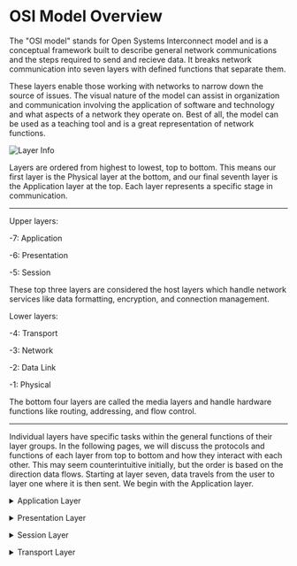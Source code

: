 # OSI Model Overview
The "OSI model" stands for Open Systems Interconnect model and is a conceptual framework built to describe general network communications and the steps required to send and recieve data. It breaks network communication into seven layers with defined functions that separate them.

These layers enable those working with networks to narrow down the source of issues. The visual nature of the model can assist in organization and communication involving the application of software and technology and what aspects of a network they operate on. Best of all, the model can be used as a teaching tool and is a great representation of network functions.

![Layer Info](https://www.lifewire.com/thmb/v1ELh58tFZVN1RadeZxUO77eayo=/750x0/filters:no_upscale():max_bytes(150000):strip_icc():format(webp)/OSImodel-8d93f19d50e543348f82110aa11f7a93.jpg)

Layers are ordered from highest to lowest, top to bottom. This means our first layer is the Physical layer at the bottom, and our final seventh layer is the Application layer at the top. Each layer represents a specific stage in communication.

---
Upper layers:

-7: Application

-6: Presentation

-5: Session

These top three layers are considered the host layers which handle network services like data formatting, encryption, and connection management.

Lower layers:

-4: Transport

-3: Network

-2: Data Link

-1: Physical

The bottom four layers are called the media layers and handle hardware functions like routing, addressing, and flow control. 

---

Individual layers have specific tasks within the general functions of their layer groups. In the following pages, we will discuss the protocols and functions of each layer from top to bottom and how they interact with each other. This may seem counterintuitive initially, but the order is based on the direction data flows. Starting at layer seven, data travels from the user to layer one where it is then sent. We begin with the Application layer.

<details>
  <summary>Application Layer</summary>
<br>
The Application layer is the seventh layer and is our most user-facing layer. It's what allows user applications to communicate with each other.
  
![Application Layer](https://user-images.githubusercontent.com/75860671/206801965-4c6766aa-ec0e-4d3e-a343-c5ef076b2c80.png)
  
The Application layer handles and packages data recieved from the Presentation layer. It allows users to store, access, retrieve, recieve, and send data. Before data can be sent back to the Presentation layer to travel through to other end of the model, it must be packaged in the proper format. Likely the most familiar protocol, HTTP is one example that handles data required for web page content.

HTTP is only one protocol however.
Check out [this link](https://www.geeksforgeeks.org/protocols-application-layer/) for more.</details>
  
<details>
  <summary>Presentation Layer</summary>
<br>
The Presentation layer is the sixth layer and handles data representation, encryption, and compression. It recieves data from the Application layer to send to the Session layer and vice versa.
  
![Presentation Layer](https://user-images.githubusercontent.com/75860671/206810871-4fbf1760-4e6f-4454-a1bd-3ad2ee1bedda.png)
  
It encrypts data for secure travel, and it decrypts data recieved for processing. One of its largest responsibilities is the translation of data. It transforms data from a system-specific format into an intermediate form that can be exchanged between different systems while preserving accurate syntax. This is important to ensure that data is readable by many different machines.

Presentation layer protocols can be found [here](https://www.w3.org/People/Frystyk/thesis/Presentation.html).</details>

<details>
  <summary>Session Layer</summary>
<br>
The Session layer is the fifth layer and handles interhost communication.
  
![Session Layer](https://user-images.githubusercontent.com/75860671/206811816-de3e4850-3d3a-41f5-bd34-31e405afefa5.png)
  
When two devices need to communicate over a network, a session must be made that opens a window for such communication. Session creation involves setup, coordination, and termination. When those two devices need to communicate, a session will be started, communication commences in the form of requests and responses, delays are set and errors are managed, and the session is destroyed after communication is complete. The Session layer recieves service requests from the Presentation layer above, and it sends service requests to the Transport layer below.

Wikipedia has a good list of Session Layer protocols [here](https://en.wikipedia.org/wiki/Session_layer).</details>

<details>
  <summary>Transport Layer</summary>
<br>
The Transport layer is the fourth layer and handles the actual transport of data between hosts.

![Transport Layer](https://user-images.githubusercontent.com/75860671/206812345-5b4244ce-f7a4-4dc4-8248-bc2cf218003d.png)
)

This layer receives data from upper layers, segments it, addresses it, and sends it. Flow and error control ensure that data is transmitted successfully and to the right port. Data is transmitted in segments with headers that provide information about the data being transmitted. The Transport layer will acknowledge successful transmissions and re-transmit in the case of failure. When data arrives at its destination, the destination Transport layer will reassemble the segments of data into its whole form.
  
Connection-oriented services are generally handled by the Transmission Control Protocol (TCP), and connectionless services tend to be handled with the User Datagram Protocol (UDP). A chart with other Transport layer protocols can be found [here](https://www.router-switch.com/faq/transport-layer-osi-layer-4-popular-transport-layer-protocols.html).
